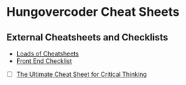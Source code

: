 # Hungovercoder Cheat Sheets

## External Cheatsheets and Checklists

- [Loads of Cheatsheets](https://github.com/rstacruz/cheatsheets)
- [Front End Checklist](https://github.com/thedaviddias/Front-End-Checklist)
- [ ] [The Ultimate Cheat Sheet for Critical Thinking](https://globaldigitalcitizen.org/ultimate-critical-thinking-cheat-sheet)